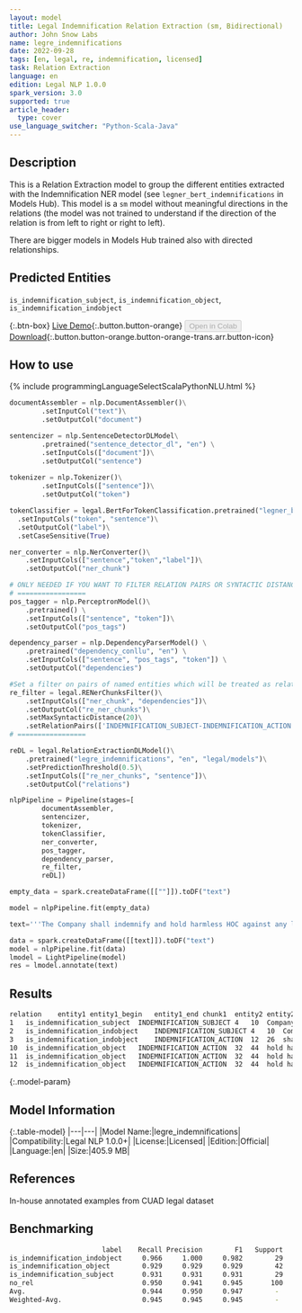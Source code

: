 ```yaml
---
layout: model
title: Legal Indemnification Relation Extraction (sm, Bidirectional)
author: John Snow Labs
name: legre_indemnifications
date: 2022-09-28
tags: [en, legal, re, indemnification, licensed]
task: Relation Extraction
language: en
edition: Legal NLP 1.0.0
spark_version: 3.0
supported: true
article_header:
  type: cover
use_language_switcher: "Python-Scala-Java"
---
```


## Description

This is a Relation Extraction model to group the different entities extracted with the Indemnification NER model (see `legner_bert_indemnifications` in Models Hub). This model is a `sm` model without meaningful directions in the relations (the model was not trained to understand if the direction of the relation is from left to right or right to left).

There are bigger models in Models Hub trained also with directed relationships.

## Predicted Entities

`is_indemnification_subject`, `is_indemnification_object`, `is_indemnification_indobject`

{:.btn-box}
[Live Demo](https://demo.johnsnowlabs.com/legal/LEGALRE_INDEMNIFICATION/){:.button.button-orange}
<button class="button button-orange" disabled>Open in Colab</button>
[Download](https://s3.amazonaws.com/auxdata.johnsnowlabs.com/legal/models/legre_indemnifications_en_1.0.0_3.0_1664361611044.zip){:.button.button-orange.button-orange-trans.arr.button-icon}

## How to use



<div class="tabs-box" markdown="1">
{% include programmingLanguageSelectScalaPythonNLU.html %}

```python
documentAssembler = nlp.DocumentAssembler()\
        .setInputCol("text")\
        .setOutputCol("document")

sentencizer = nlp.SentenceDetectorDLModel\
        .pretrained("sentence_detector_dl", "en") \
        .setInputCols(["document"])\
        .setOutputCol("sentence")
                      
tokenizer = nlp.Tokenizer()\
        .setInputCols(["sentence"])\
        .setOutputCol("token")

tokenClassifier = legal.BertForTokenClassification.pretrained("legner_bert_indemnifications", "en", "legal/models")\
  .setInputCols("token", "sentence")\
  .setOutputCol("label")\
  .setCaseSensitive(True)

ner_converter = nlp.NerConverter()\
    .setInputCols(["sentence","token","label"])\
    .setOutputCol("ner_chunk")

# ONLY NEEDED IF YOU WANT TO FILTER RELATION PAIRS OR SYNTACTIC DISTANCE
# =================
pos_tagger = nlp.PerceptronModel()\
    .pretrained() \
    .setInputCols(["sentence", "token"])\
    .setOutputCol("pos_tags")

dependency_parser = nlp.DependencyParserModel() \
    .pretrained("dependency_conllu", "en") \
    .setInputCols(["sentence", "pos_tags", "token"]) \
    .setOutputCol("dependencies")

#Set a filter on pairs of named entities which will be treated as relation candidates
re_filter = legal.RENerChunksFilter()\
    .setInputCols(["ner_chunk", "dependencies"])\
    .setOutputCol("re_ner_chunks")\
    .setMaxSyntacticDistance(20)\
    .setRelationPairs(['INDEMNIFICATION_SUBJECT-INDEMNIFICATION_ACTION', 'INDEMNIFICATION_SUBJECT-INDEMNIFICATION_INDIRECT_OBJECT', 'INDEMNIFICATION_ACTION-INDEMNIFICATION', 'INDEMNIFICATION_ACTION-INDEMNIFICATION_INDIRECT_OBJECT'])
# =================

reDL = legal.RelationExtractionDLModel()\
    .pretrained("legre_indemnifications", "en", "legal/models")\
    .setPredictionThreshold(0.5)\
    .setInputCols(["re_ner_chunks", "sentence"])\
    .setOutputCol("relations")

nlpPipeline = Pipeline(stages=[
        documentAssembler,
        sentencizer,
        tokenizer,
        tokenClassifier,
        ner_converter,
        pos_tagger,
        dependency_parser,
        re_filter,
        reDL])

empty_data = spark.createDataFrame([[""]]).toDF("text")

model = nlpPipeline.fit(empty_data)

text='''The Company shall indemnify and hold harmless HOC against any losses, claims, damages or liabilities to which it may become subject under the 1933 Act or otherwise, insofar as such losses, claims, damages or liabilities (or actions in respect thereof) arise out of or are based upon '''

data = spark.createDataFrame([[text]]).toDF("text")
model = nlpPipeline.fit(data)
lmodel = LightPipeline(model)
res = lmodel.annotate(text)
```

</div>

## Results

```bash
relation	entity1	entity1_begin	entity1_end	chunk1	entity2	entity2_begin	entity2_end	chunk2	confidence
1	is_indemnification_subject	INDEMNIFICATION_SUBJECT	4	10	Company	INDEMNIFICATION_ACTION	32	44	hold harmless	0.8847967
2	is_indemnification_indobject	INDEMNIFICATION_SUBJECT	4	10	Company	INDEMNIFICATION_INDIRECT_OBJECT	46	48	HOC	0.96191925
3	is_indemnification_indobject	INDEMNIFICATION_ACTION	12	26	shall indemnify	INDEMNIFICATION_INDIRECT_OBJECT	46	48	HOC	0.7332646
10	is_indemnification_object	INDEMNIFICATION_ACTION	32	44	hold harmless	INDEMNIFICATION	70	75	claims	0.9728908
11	is_indemnification_object	INDEMNIFICATION_ACTION	32	44	hold harmless	INDEMNIFICATION	78	84	damages	0.9727499
12	is_indemnification_object	INDEMNIFICATION_ACTION	32	44	hold harmless	INDEMNIFICATION	89	99	liabilities	0.964168
```

{:.model-param}
## Model Information

{:.table-model}
|---|---|
|Model Name:|legre_indemnifications|
|Compatibility:|Legal NLP 1.0.0+|
|License:|Licensed|
|Edition:|Official|
|Language:|en|
|Size:|405.9 MB|

## References

In-house annotated examples from CUAD legal dataset

## Benchmarking

```bash
                       label    Recall Precision        F1   Support
is_indemnification_indobject     0.966     1.000     0.982        29
is_indemnification_object        0.929     0.929     0.929        42
is_indemnification_subject       0.931     0.931     0.931        29
no_rel                           0.950     0.941     0.945       100
Avg.                             0.944     0.950     0.947        -
Weighted-Avg.                    0.945     0.945     0.945        -
```
